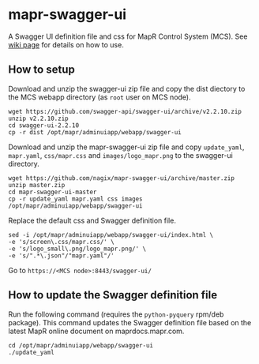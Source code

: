 # mapr-swagger-ui

A Swagger UI definition file and css for MapR Control System (MCS). See [wiki page](https://github.com/nagix/mapr-swagger-ui/wiki) for details on how to use.

## How to setup

Download and unzip the swagger-ui zip file and copy the dist diectory to the MCS webapp directory (as `root` user on MCS node).

```
wget https://github.com/swagger-api/swagger-ui/archive/v2.2.10.zip
unzip v2.2.10.zip
cd swagger-ui-2.2.10
cp -r dist /opt/mapr/adminuiapp/webapp/swagger-ui
```

Download and unzip the mapr-swagger-ui zip file and copy `update_yaml`, `mapr.yaml`, `css/mapr.css` and `images/logo_mapr.png` to the swagger-ui directory.

```
wget https://github.com/nagix/mapr-swagger-ui/archive/master.zip
unzip master.zip
cd mapr-swagger-ui-master
cp -r update_yaml mapr.yaml css images /opt/mapr/adminuiapp/webapp/swagger-ui
```

Replace the default css and Swagger definition file.

```
sed -i /opt/mapr/adminuiapp/webapp/swagger-ui/index.html \
-e 's/screen\.css/mapr.css/' \
-e 's/logo_small\.png/logo_mapr.png/' \
-e 's/".*\.json"/"mapr.yaml"/'
```

Go to `https://<MCS node>:8443/swagger-ui/`

## How to update the Swagger definition file

Run the following command (requires the `python-pyquery` rpm/deb package). This command updates the Swagger definition file based on the latest MapR online document on maprdocs.mapr.com.

```
cd /opt/mapr/adminuiapp/webapp/swagger-ui
./update_yaml
```
